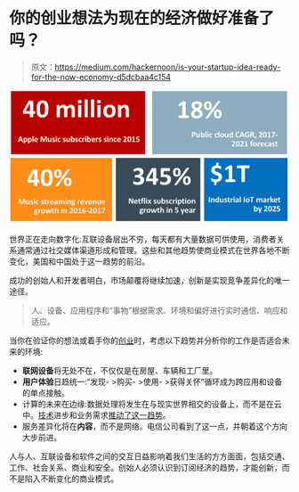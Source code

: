 # 你的创业想法为现在的经济做好准备了吗？

> 原文：<https://medium.com/hackernoon/is-your-startup-idea-ready-for-the-now-economy-d5dcbaa4c154>

![](img/fea3c9999907cb43d1cc4ef1b430f92f.png)

世界正在走向数字化:互联设备层出不穷，每天都有大量数据可供使用，消费者关系通常通过社交媒体渠道形成和管理。这些和其他趋势使商业模式在世界各地不断变化，美国和中国处于这一趋势的前沿。

成功的创始人和开发者明白，市场颠覆将继续加速，创新是实现竞争差异化的唯一途径。

> 人、设备、应用程序和“事物”根据需求、环境和偏好进行实时通信、响应和适应。

当你在验证你的想法或着手你的[创业](https://hackernoon.com/tagged/startup)时，考虑以下趋势并分析你的工作是否适合未来的环境:

*   **联网设备**将无处不在，不仅仅是在房屋、车辆和工厂里。
*   **用户体验**日趋统一:“发现- >购买- >使用- >获得关怀”循环成为跨应用和设备的单点接触。
*   计算的未来在边缘:数据处理将发生在与现实世界相交的设备上，而不是在云中。[技术](https://hackernoon.com/tagged/technology)进步和业务需求[推动了这一趋势](https://www.ft.com/content/1dba534a-5857-11e8-bdb7-f6677d2e1ce8)。
*   服务差异化将在**内容**，而不是网络。电信公司看到了这一点，并朝着这个方向大步前进。

人与人、互联设备和软件之间的交互日益影响着我们生活的方方面面，包括交通、工作、社会关系、商业和安全。创始人必须认识到订阅经济的趋势，才能创新，而不是陷入不断变化的商业模式。